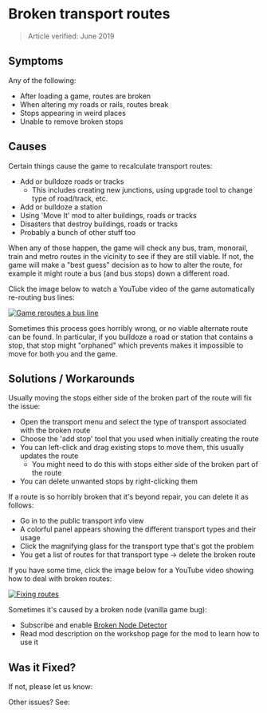 # Broken transport routes
> Article verified: June 2019

## Symptoms

Any of the following:

* After loading a game, routes are broken
* When altering my roads or rails, routes break
* Stops appearing in weird places
* Unable to remove broken stops

## Causes

Certain things cause the game to recalculate transport routes:

* Add or bulldoze roads or tracks
    * This includes creating new junctions, using upgrade tool to change type of road/track, etc.
* Add or bulldoze a station
* Using 'Move It' mod to alter buildings, roads or tracks
* Disasters that destroy buildings, roads or tracks
* Probably a bunch of other stuff too

When any of those happen, the game will check any bus, tram, monorail, train and metro routes in the vicinity to see if they are still viable. If not, the game will make a "best guess" decision as to how to alter the route, for example it might route a bus (and bus stops) down a different road.

Click the image below to watch a YouTube video of the game automatically re-routing bus lines:

[![Game reroutes a bus line](picBrokenTransportRoutes_youtube.jpg)](http://www.youtube.com/watch?v=hq_of4ahRAs)

Sometimes this process goes horribly wrong, or no viable alternate route can be found. In particular, if you bulldoze a road or station that contains a stop, that stop might "orphaned" which prevents makes it impossible to move for both you and the game.

## Solutions / Workarounds

Usually moving the stops either side of the broken part of the route will fix the issue:

* Open the transport menu and select the type of transport associated with the broken route
* Choose the 'add stop' tool that you used when initially creating the route
* You can left-click and drag existing stops to move them, this usually updates the route
    * You might need to do this with stops either side of the broken part of the route
* You can delete unwanted stops by right-clicking them

If a route is so horribly broken that it's beyond repair, you can delete it as follows:

* Go in to the public transport info view
* A colorful panel appears showing the different transport types and their usage
* Click the magnifying glass for the transport type that's got the problem
* You get a list of routes for that transport type -> delete the broken route

If you have some time, click the image below for a YouTube video showing how to deal with broken routes:

[![Fixing routes](picFixingRoutes_youtube.jpg)](http://www.youtube.com/watch?v=V40FuyQywGs)

Sometimes it's caused by a broken node (vanilla game bug):

* Subscribe and enable [Broken Node Detector](https://steamcommunity.com/sharedfiles/filedetails/?id=1777173984)
* Read mod description on the workshop page for the mod to learn how to use it

## Was it Fixed?

If not, please let us know: [](Report-a-Bug.md)

Other issues? See: [](Troubleshooting.md)
